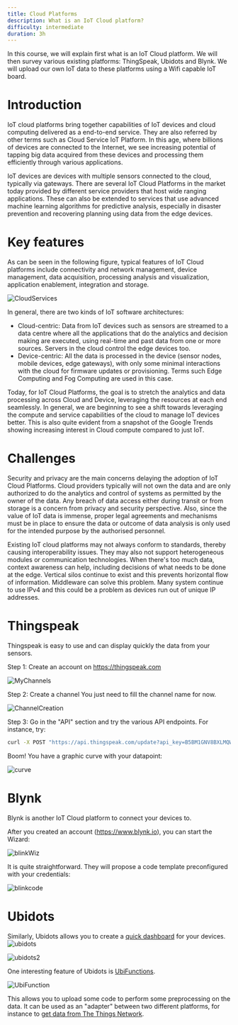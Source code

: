 ```yaml
---
title: Cloud Platforms
description: What is an IoT Cloud platform?
difficulty: intermediate
duration: 3h
---
```


In this course, we will explain first what is an IoT Cloud platform. We will then survey various existing platforms: ThingSpeak, Ubidots and Blynk. We will upload our own IoT data to these platforms using a Wifi capable IoT board.

Introduction
============

IoT cloud platforms bring together capabilities of IoT devices and cloud computing delivered as a end-to-end service. They are also referred by other terms such as Cloud Service IoT Platform. In this age, where billions of devices are connected to the Internet, we see increasing potential of tapping big data acquired from these devices and processing them efficiently through various applications.

IoT devices are devices with multiple sensors connected to the cloud, typically via gateways. There are several IoT Cloud Platforms in the market today provided by different service providers that host wide ranging applications. These can also be extended to services that use advanced machine learning algorithms for predictive analysis, especially in disaster prevention and recovering planning using data from the edge devices.

Key features
============

As can be seen in the following figure, typical features of IoT Cloud platforms include connectivity and network management, device management, data acquisition, processing analysis and visualization, application enablement, integration and storage.

![CloudServices](img/CloudServices.png)

In general, there are two kinds of IoT software architectures:

- Cloud-centric: Data from IoT devices such as sensors are streamed to a data centre where all the applications that do the analytics and decision making are executed, using real-time and past data from one or more sources. Servers in the cloud control the edge devices too.
- Device-centric: All the data is processed in the device (sensor nodes, mobile devices, edge gateways), with only some minimal interactions with the cloud for firmware updates or provisioning. Terms such Edge Computing and Fog Computing are used in this case.

Today, for IoT Cloud Platforms, the goal is to stretch the analytics and data processing across Cloud and Device, leveraging the resources at each end seamlessly. In general, we are beginning to see a shift towards leveraging the compute and service capabilities of the cloud to manage IoT devices better. This is also quite evident from a snapshot of the Google Trends showing increasing interest in Cloud compute compared to just IoT.

Challenges
==========

Security and privacy are the main concerns delaying the adoption of IoT Cloud Platforms. Cloud providers typically will not own the data and are only authorized to do the analytics and control of systems as permitted by the owner of the data. Any breach of data access either during transit or from storage is a concern from privacy and security perspective. Also, since the value of IoT data is immense, proper legal agreements and mechanisms must be in place to ensure the data or outcome of data analysis is only used for the intended purpose by the authorised personnel.

Existing IoT cloud platforms may not always conform to standards, thereby causing interoperability issues. They may also not support heterogeneous modules or communication technologies. When there's too much data, context awareness can help, including decisions of what needs to be done at the edge. Vertical silos continue to exist and this prevents horizontal flow of information. Middleware can solve this problem. Many system continue to use IPv4 and this could be a problem as devices run out of unique IP addresses.


Thingspeak
==========

Thingspeak is easy to use and can display quickly the data from your sensors.

Step 1: Create an account on https://thingspeak.com

![MyChannels](img/MyChannels.png)

Step 2: Create a channel 
You just need to fill the channel name for now.

![ChannelCreation](img/ChannelCreation.png)

Step 3: Go in the "API" section and try the various API endpoints.
For instance, try:
```sh
curl -X POST "https://api.thingspeak.com/update?api_key=B5BM1GNV8BXLMQWB" -d "field1=5"
```

Boom! You have a graphic curve with your datapoint:

![curve](img/curve.png)

Blynk
=====

Blynk is another IoT Cloud platform to connect your devices to.

After you created an account (https://www.blynk.io), you can start the Wizard:

![blinkWiz](img/blinkWiz.png)

It is quite straightforward. They will propose a code template preconfigured with your credentials:

![blinkcode](img/blinkcode.png)

Ubidots
======

Similarly, Ubidots allows you to create a [quick dashboard](https://help.ubidots.com/en/articles/2400308-create-dashboards-and-widgets) for your devices.
![ubidots](img/ubidots.png)

![ubidots2](img/ubidots2.png)

One interesting feature of Ubidots is [UbiFunctions](https://help.ubidots.com/en/articles/2132086-analytics-ubifunctions-user-guide).

![UbiFunction](img/UbiFunction.png)

This allows you to upload some code to perform some preprocessing on the data.
It can be used as an "adapter" between two different platforms, for instance to [get data from The Things Network](https://help.ubidots.com/en/articles/1866089-integrate-your-ttn-data-with-ubidots-manual-ubifunction-setup).

